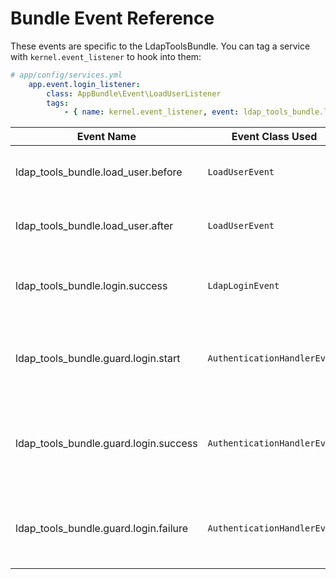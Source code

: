 Bundle Event Reference
================

These events are specific to the LdapToolsBundle. You can tag a service with `kernel.event_listener` to hook into them:

```yaml
# app/config/services.yml
    app.event.login_listener:
        class: AppBundle\Event\LoadUserListener
        tags:
            - { name: kernel.event_listener, event: ldap_tools_bundle.load_user.before, method: beforeLoadUser }

```

| Event Name  | Event Class Used | Description |
| --------------- | -------------- | ---------- |
| ldap_tools_bundle.load_user.before | `LoadUserEvent` | Triggered before a LDAP user is loaded from the LdapUserProvider. |
| ldap_tools_bundle.load_user.after | `LoadUserEvent` |  Triggered after a LDAP user is loaded from the LdapUserProvider. |
| ldap_tools_bundle.login.success | `LdapLoginEvent` | Triggered directly after a successful LDAP login/bind in the Guard or Auth provider. |
| ldap_tools_bundle.guard.login.start | `AuthenticationHandlerEvent` | Triggered in the Guard when the entry point is called. Can set the response object here. |
| ldap_tools_bundle.guard.login.success | `AuthenticationHandlerEvent` | Triggered in the Guard on successful authentication. Can set the response object here. |
| ldap_tools_bundle.guard.login.failure | `AuthenticationHandlerEvent` | Triggered in the Guard on failed authentication. Can set the response object here.  |
